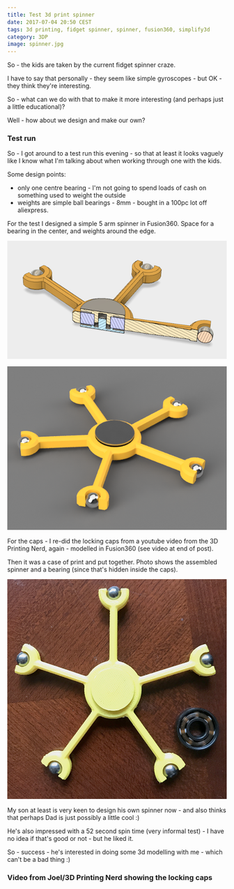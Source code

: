 ```yaml
---
title: Test 3d print spinner
date: 2017-07-04 20:50 CEST
tags: 3d printing, fidget spinner, spinner, fusion360, simplify3d
category: 3DP
image: spinner.jpg
---
```


So - the kids are taken by the current fidget spinner craze.

I have to say that personally - they seem like simple gyroscopes - but OK - they think they're interesting.

So - what can we do with that to make it more interesting (and perhaps just a little educational)?

Well - how about we design and make our own?

### Test run

So - I got around to a test run this evening - so that at least it looks vaguely like
I know what I'm talking about when working through one with the kids.

Some design points:

* only one centre bearing - I'm not going to spend loads of cash on something used to weight the outside
* weights are simple ball bearings - 8mm - bought in a 100pc lot off aliexpress.

For the test I designed a simple 5 arm spinner in Fusion360. Space for a bearing
in the center, and weights around the edge.

![Section through the spinner showing bearing and caps from Fusion360](section.png 'Section through the spinner showing bearing and caps from Fusion360')

![Render from Fusion360](render.png 'Render from Fusion360')

For the caps - I re-did the locking caps from a youtube video from the 3D Printing Nerd, again - modelled in Fusion360
(see video at end of post).

Then it was a case of print and put together. Photo shows the assembled spinner and
a bearing (since that's hidden inside the caps).

![Finished spinner with bearing](spinner.jpg 'Finished spinner with bearing')

My son at least is very keen to design his own spinner now - and also thinks that
perhaps Dad is just possibly a little cool :)

He's also impressed with a 52 second spin time (very informal test) - I have no
idea if that's good or not - but he liked it.

So - success - he's interested in doing some 3d modelling with me - which can't be
a bad thing :)

### Video from Joel/3D Printing Nerd showing the locking caps

<embed-youtube id="EgOuvOLiwAM"></embed-youtube>
